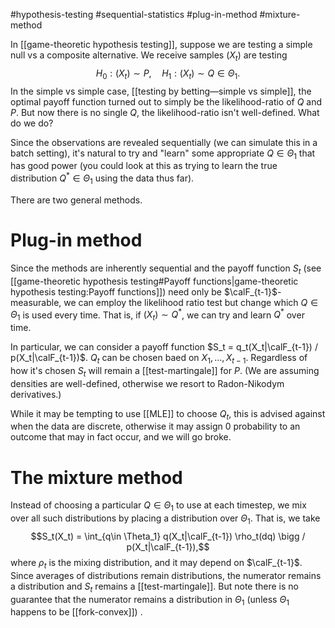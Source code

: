 #hypothesis-testing #sequential-statistics #plug-in-method #mixture-method 

In [[game-theoretic hypothesis testing]], suppose we are testing a simple null vs a composite alternative. We receive samples $(X_t)$ are testing 
$$H_0: (X_t) \sim P, \quad H_1 : (X_t) \sim Q \in \Theta_1.$$In the simple vs simple case, [[testing by betting—simple vs simple]], the optimal payoff function turned out to simply be the likelihood-ratio of $Q$ and $P$. But now there is no single $Q$, the likelihood-ratio isn't well-defined. What do we do? 

Since the observations are revealed sequentially (we can simulate this in a batch setting), it's natural to try and "learn" some appropriate $Q\in \Theta_1$ that has good power (you could look at this as trying to learn the true distribution $Q^*\in\Theta_1$ using the data thus far). 

There are two general methods. 

# Plug-in method 

Since the methods are inherently sequential and the payoff function $S_t$ (see [[game-theoretic hypothesis testing#Payoff functions|game-theoretic hypothesis testing:Payoff functions]]) need only be $\calF_{t-1}$-measurable, we can employ the likelihood ratio test but change which $Q\in\Theta_1$ is used every time. That is, if $(X_t)\sim Q^*$, we can try and learn $Q^*$ over time. 

In particular, we can consider a payoff function $S_t = q_t(X_t|\calF_{t-1}) / p(X_t|\calF_{t-1})$. $Q_t$ can be chosen baed on $X_1,\dots,X_{t-1}$. Regardless of how it's chosen $S_t$ will remain a [[test-martingale]] for $P$. 
(We are assuming densities are well-defined, otherwise we resort to Radon-Nikodym derivatives.)

While it may be tempting to use [[MLE]]  to choose $Q_t$, this is advised against when the data are discrete, otherwise it may assign 0 probability to an outcome that may in fact occur, and we will go broke. 

# The mixture method

Instead of choosing a particular $Q\in\Theta_1$ to use at each timestep, we mix over all such distributions by placing a distribution over $\Theta_1$. That is, we take 
$$S_t(X_t) = \int_{q\in \Theta_1} q(X_t|\calF_{t-1}) \rho_t(dq) \bigg / p(X_t|\calF_{t-1}),$$where $\rho_t$ is the mixing distribution, and it may depend on $\calF_{t-1}$. Since averages of distributions remain distributions, the numerator remains a distribution and $S_t$ remains a [[test-martingale]]. But note there is no guarantee that the numerator remains a distribution in $\Theta_1$ (unless $\Theta_1$ happens to be [[fork-convex]]) . 
